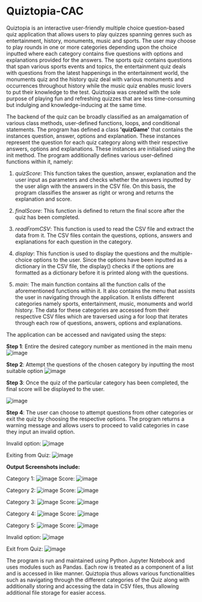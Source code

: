 # Quiztopia-CAC
Quiztopia is an interactive user-friendly multiple choice question-based quiz application that allows users to play quizzes spanning genres such as entertainment, history, monuments, music and sports. The user may choose to play rounds in one or more categories depending upon the choice inputted where each category contains five questions with options and explanations provided for the answers. The sports quiz contains questions that span various sports events and topics, the entertainment quiz deals with questions from the latest happenings in the entertainment world, the monuments quiz and the history quiz deal with various monuments and occurrences throughout history while the music quiz enables music lovers to put their knowledge to the test.
Quiztopia was created with the sole purpose of playing fun and refreshing quizzes that are less time-consuming but indulging and knowledge-inducing at the same time.

The backend of the quiz can be broadly classified as an amalgamation of various class methods, user-defined functions, loops, and conditional statements.
The program has defined a class __'quizGame'__ that contains the instances question, answer, options and explanation. These instances represent the question for each quiz category along with their respective answers, options and explanations. These instances are initialised using the init method.
The program additionally defines various user-defined functions within it, namely:

1) _quizScore_: This function takes the question, answer, explanation and the user input as parameters and checks whether the answers inputted by the user align with the answers in the CSV file. On this basis, the program classifies the answer as right or wrong and returns the explanation and score.

2) _finalScore_: This function is defined to return the final score after the quiz has been completed.

3) _readFromCSV_: This function is used to read the CSV file and extract the data from it. The CSV files contain the questions, options, answers and explanations for each question in the category.

4) _display_: This function is used to display the questions and the multiple-choice options to the user. Since the options have been inputted as a dictionary in the CSV file, the display() checks if the options are formatted as a dictionary before it is printed along with the questions.

5) _main_: The main function contains all the function calls of the aforementioned functions within it. It also contains the menu that assists the user in navigating through the application. It enlists different categories namely sports, entertainment, music, monuments and world history. The data for these categories are accessed from their respective CSV files which are traversed using a for loop that iterates through each row of questions, answers, options and explanations.

The application can be accessed and navigated using the steps:

__Step 1__: Entire the desired category number as mentioned in the main menu
![image](https://github.com/krupaannajohn/Quiztopia-CAC/assets/118895577/9d62d6ec-5d8e-43e8-b47c-8894c050b5fd)

__Step 2__: Attempt the questions of the chosen category by inputting the most suitable option
![image](https://github.com/krupaannajohn/Quiztopia-CAC/assets/118895577/e8df0de5-1bc3-4283-9b35-ea5cea7791b5)

__Step 3__: Once the quiz of the particular category has been completed, the final score will be displayed to the user.

![image](https://github.com/krupaannajohn/Quiztopia-CAC/assets/118895577/d4077527-8085-4548-bd6f-432ad56cf626)

__Step 4__: The user can choose to attempt questions from other categories or exit the quiz by choosing the respective options. The program returns a warning message and allows users to proceed to valid categories in case they input an invalid option.

Invalid option: ![image](https://github.com/krupaannajohn/Quiztopia-CAC/assets/118895577/60f164d9-9623-48c9-8120-cabb445097b7)

Exiting from Quiz: ![image](https://github.com/krupaannajohn/Quiztopia-CAC/assets/118895577/d3f92838-674c-491b-8005-e830a1f9f397)

__Output Screenshots include:__

Category 1: ![image](https://github.com/krupaannajohn/Quiztopia/assets/118895577/942f037a-7661-43cd-b120-6a1c677ff402)
Score: ![image](https://github.com/krupaannajohn/Quiztopia/assets/118895577/fec78c12-2adf-4688-a3b8-9cb6af18ab4e)

Category 2: ![image](https://github.com/krupaannajohn/Quiztopia/assets/118895577/76b11f3c-06f7-4f2f-9b33-7eba85154755)
Score: ![image](https://github.com/krupaannajohn/Quiztopia/assets/118895577/05053587-43b7-4c9d-bec3-4fcd98cf1779)

Category 3: ![image](https://github.com/krupaannajohn/Quiztopia/assets/118895577/7363f6aa-030b-4e9e-b02e-5d14e3a23484)
Score: ![image](https://github.com/krupaannajohn/Quiztopia/assets/118895577/bdd70ee2-45b3-4ef0-a8b8-00fa4b5c0e40)

Category 4: ![image](https://github.com/krupaannajohn/Quiztopia/assets/118895577/cf966a41-804e-45ea-a95d-95353a511798)
Score: ![image](https://github.com/krupaannajohn/Quiztopia/assets/118895577/004f80f6-c66e-4ccd-9148-ebb0f1bb5896)

Category 5: ![image](https://github.com/krupaannajohn/Quiztopia/assets/118895577/28267496-62b3-4110-bc3e-665e91cfe8de)
Score: ![image](https://github.com/krupaannajohn/Quiztopia/assets/118895577/b5513a87-b58b-41a6-8494-fdd40787fe4c)

Invalid option: ![image](https://github.com/krupaannajohn/Quiztopia/assets/118895577/0984a798-faa0-4532-ba63-bb9bb7810295)

Exit from Quiz: ![image](https://github.com/krupaannajohn/Quiztopia/assets/118895577/98bfd36c-92c8-4fc3-8be8-197fd70faa05)

The program is run and maintained using Python Jupyter Notebook and uses modules such as Pandas. Each row is treated as a component of a list and is accessed in like manner.
Quiztopia thus allows various functionalities such as navigating through the different categories of the Quiz along with additionally storing and accessing the data in CSV files, thus allowing additional file storage for easier access.
